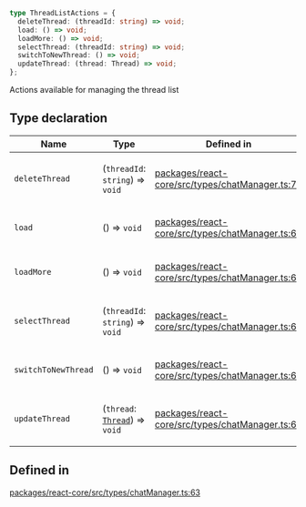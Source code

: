 ```ts
type ThreadListActions = {
  deleteThread: (threadId: string) => void;
  load: () => void;
  loadMore: () => void;
  selectThread: (threadId: string) => void;
  switchToNewThread: () => void;
  updateThread: (thread: Thread) => void;
};
```

Actions available for managing the thread list

## Type declaration

<table>
<thead>
<tr>
<th>Name</th>
<th>Type</th>
<th>Defined in</th>
</tr>
</thead>
<tbody>
<tr>
<td>

`deleteThread`

</td>
<td>

(`threadId`: `string`) => `void`

</td>
<td>

[packages/react-core/src/types/chatManager.ts:70](https://github.com/thesysdev/crayonai/blob/b70189f61d5ac903b473d12565e61a38c72453b2/frontend-sdk/packages/react-core/src/types/chatManager.ts#L70)

</td>
</tr>
<tr>
<td>

`load`

</td>
<td>

() => `void`

</td>
<td>

[packages/react-core/src/types/chatManager.ts:64](https://github.com/thesysdev/crayonai/blob/b70189f61d5ac903b473d12565e61a38c72453b2/frontend-sdk/packages/react-core/src/types/chatManager.ts#L64)

</td>
</tr>
<tr>
<td>

`loadMore`

</td>
<td>

() => `void`

</td>
<td>

[packages/react-core/src/types/chatManager.ts:66](https://github.com/thesysdev/crayonai/blob/b70189f61d5ac903b473d12565e61a38c72453b2/frontend-sdk/packages/react-core/src/types/chatManager.ts#L66)

</td>
</tr>
<tr>
<td>

`selectThread`

</td>
<td>

(`threadId`: `string`) => `void`

</td>
<td>

[packages/react-core/src/types/chatManager.ts:68](https://github.com/thesysdev/crayonai/blob/b70189f61d5ac903b473d12565e61a38c72453b2/frontend-sdk/packages/react-core/src/types/chatManager.ts#L68)

</td>
</tr>
<tr>
<td>

`switchToNewThread`

</td>
<td>

() => `void`

</td>
<td>

[packages/react-core/src/types/chatManager.ts:67](https://github.com/thesysdev/crayonai/blob/b70189f61d5ac903b473d12565e61a38c72453b2/frontend-sdk/packages/react-core/src/types/chatManager.ts#L67)

</td>
</tr>
<tr>
<td>

`updateThread`

</td>
<td>

(`thread`: [`Thread`](Thread.md)) => `void`

</td>
<td>

[packages/react-core/src/types/chatManager.ts:69](https://github.com/thesysdev/crayonai/blob/b70189f61d5ac903b473d12565e61a38c72453b2/frontend-sdk/packages/react-core/src/types/chatManager.ts#L69)

</td>
</tr>
</tbody>
</table>

## Defined in

[packages/react-core/src/types/chatManager.ts:63](https://github.com/thesysdev/crayonai/blob/b70189f61d5ac903b473d12565e61a38c72453b2/frontend-sdk/packages/react-core/src/types/chatManager.ts#L63)
